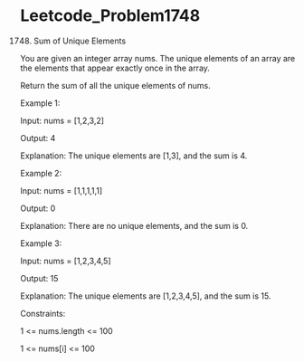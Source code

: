 # Leetcode_Problem1748



1748. Sum of Unique Elements



You are given an integer array nums. The unique elements of an array are the elements that appear exactly once in the array.




Return the sum of all the unique elements of nums.

 

Example 1:



Input: nums = [1,2,3,2]



Output: 4




Explanation: The unique elements are [1,3], and the sum is 4.



Example 2:




Input: nums = [1,1,1,1,1]




Output: 0




Explanation: There are no unique elements, and the sum is 0.




Example 3:




Input: nums = [1,2,3,4,5]




Output: 15




Explanation: The unique elements are [1,2,3,4,5], and the sum is 15.
 



Constraints:




1 <= nums.length <= 100




1 <= nums[i] <= 100
